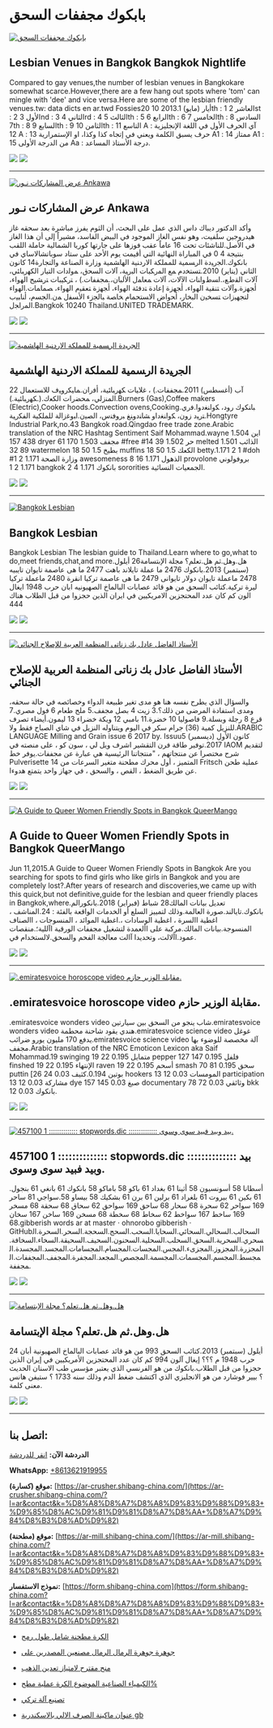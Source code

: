 # بابكوك مجففات السحق

<a href="https://swt.shibang-china.com/?l=ar&img&k=%D8%A8%D8%A7%D8%A8%D9%83%D9%88%D9%83+%D9%85%D8%AC%D9%81%D9%81%D8%A7%D8%AA+%D8%A7%D9%84%D8%B3%D8%AD%D9%82" target="_blank">![بابكوك مجففات السحق](http://static.shibang-china.com/all-800x300/250.jpg)</a>

## Lesbian Venues in Bangkok Bangkok Nightlife
Compared to gay venues,the number of lesbian venues in Bangkokare somewhat scarce.However,there are a few hang out spots where &#39;tom&#39; can mingle with &#39;dee&#39; and vice versa.Here are some of the lesbian friendly venues.tw: data dicts en ar.twd Fossies20 أيار (مايو) 2013.1 10th : العاشر 2 1st : الأول 3 2nd : الثاني 4 3rd : الثالث 5 4th : الرابع 6 5th : الخامس 7 6th : السادس 8 7th : السابع 9 8th : الثامن 10 9th : التاسع 11 A : آي الحرف الأول في اللغة الإنجليزية 12 A : حرف يسبق الكلمة ويعني في إتجاه كذا وكذا، او الإستمرارية 13 A1 : ممتاز 14 A1 : من الدرجة الأولى 15 Aa : درجة الأستاذ المساعد.


<a href="https://whatsapp.shibangsoft.com/WhatsApp.php" target="_blank" title="WhatsApp">![](http://static.shibang-china.com/icon/whatsapp.png)</a> <a href="https://swt.shibang-china.com/?l=ar&icon&k=%D8%A8%D8%A7%D8%A8%D9%83%D9%88%D9%83+%D9%85%D8%AC%D9%81%D9%81%D8%A7%D8%AA+%D8%A7%D9%84%D8%B3%D8%AD%D9%82" target="_blank">![](http://static.shibang-china.com/icon/chat-ar.png)</a>

---

<a href="https://swt.shibang-china.com/?l=ar&img&k=%D8%A8%D8%A7%D8%A8%D9%83%D9%88%D9%83+%D9%85%D8%AC%D9%81%D9%81%D8%A7%D8%AA+%D8%A7%D9%84%D8%B3%D8%AD%D9%82" target="_blank">![عرض المشاركات نـور Ankawa](http://static.shibang-china.com/all-800x300/894.jpg)</a>

## عرض المشاركات نـور Ankawa
وأكد الدكتور ديباك داس الذي عمل على البحث، أن الثوم يفرز مباشرة بعد سحقه غاز هيدروجين سلفيت، وهو نفس الغاز الموجود في البيض الفاسد، مشيراً إلى أن هذا الغاز في الأصل.للناشئات تحت 16 عاماً عقب فوزها على جارتها كوريا الشمالية حاملة اللقب بنتيجة 4 0 في المباراة النهائية التي أقيمت يوم الأحد على ستاد سوباتشالاساي في بانكوك.ﺍﻟﺠﺭﻴﺩﺓ ﺍﻟﺭﺴﻤﻴﺔ ﻟﻠﻤﻤﻠﻜﺔ ﺍﻻﺭﺩﻨﻴﺔ ﺍﻟﻬﺎﺸﻤﻴﺔ وزارة الصناعة والتجارة14 كانون الثاني (يناير) 2010.ﺘﺴﺘﺨﺩﻡ ﻤﻊ ﺍﻟﻤﺭﻜﺒﺎﺕ ﺍﻟﺒﺭﻴﺔ، ﺁﻻﺕ ﺍﻟﺴﺤﻕ، ﻤﻭﻟﺩﺍﺕ ﺍﻟﺘﻴﺎﺭ ﺍﻟﻜﻬﺭﺒﺎﺌﻲ، ﺁﻻﺕ ﺍﻟﻘﻁﻊ،.ﺍﺴﻁﻭﺍﻨﺎﺕ ﺍﻵﻻﺕ، ﺁﻻﺕ ﻤﻌﺎﻤل ﺍﻷﻟﺒﺎﻥ،.ﻤﺠﻔﻔﺎﺕ.) ، ﺘﺭﻜﻴﺒﺎﺕ ﺘﺭﺸﻴﺢ ﺍﻟﻬﻭﺍﺀ، ﺃﺠﻬﺯﺓ.ﻭﺁﻻﺕ ﺘﻨﻘﻴﺔ ﺍﻟﻬﻭﺍﺀ، ﺃﺠﻬﺯﺓ ﺇﻋﺎﺩﺓ ﺘﺩﻓﺌﺔ ﺍﻟﻬﻭﺍﺀ، ﺃﺠﻬﺯﺓ ﺘﻌﻘﻴﻡ ﺍﻟﻬﻭﺍﺀ، ﺼﻤﺎﻤﺎﺕ.ﺍﻟﻬﻭﺍﺀ ﻟﺘﺠﻬﻴﺯﺍﺕ ﺘﺴﺨﻴﻥ ﺍﻟﺒﺨﺎﺭ، ﺃﺤﻭﺍﺽ ﺍﻻﺴﺘﺤﻤﺎﻡ ﺨﺎﺼﺔ ﺒﺎﻟﺠﺯﺀ ﺍﻷﺴﻔل ﻤﻥ.ﺍﻟﺠﺴﻡ، ﺃﻨﺎﺒﻴﺏ ﺍﻟﻤﺭﺍﺠل.Bangkok 10240 Thailand.UNITED TRADEMARK.


<a href="https://whatsapp.shibangsoft.com/WhatsApp.php" target="_blank" title="WhatsApp">![](http://static.shibang-china.com/icon/whatsapp.png)</a> <a href="https://swt.shibang-china.com/?l=ar&icon&k=%D8%A8%D8%A7%D8%A8%D9%83%D9%88%D9%83+%D9%85%D8%AC%D9%81%D9%81%D8%A7%D8%AA+%D8%A7%D9%84%D8%B3%D8%AD%D9%82" target="_blank">![](http://static.shibang-china.com/icon/chat-ar.png)</a>

---

<a href="https://swt.shibang-china.com/?l=ar&img&k=%D8%A8%D8%A7%D8%A8%D9%83%D9%88%D9%83+%D9%85%D8%AC%D9%81%D9%81%D8%A7%D8%AA+%D8%A7%D9%84%D8%B3%D8%AD%D9%82" target="_blank">![ﺍﻟﺠﺭﻴﺩﺓ ﺍﻟﺭﺴﻤﻴﺔ ﻟﻠﻤﻤﻠﻜﺔ ﺍﻻﺭﺩﻨﻴﺔ ﺍﻟﻬﺎﺸﻤﻴﺔ](http://static.shibang-china.com/all-800x300/126.jpg)</a>

## ﺍﻟﺠﺭﻴﺩﺓ ﺍﻟﺭﺴﻤﻴﺔ ﻟﻠﻤﻤﻠﻜﺔ ﺍﻻﺭﺩﻨﻴﺔ ﺍﻟﻬﺎﺸﻤﻴﺔ
22 آب (أغسطس) 2011.ﻤﺠﻔﻔﺎﺕ.) ، ﻏﻼﻴﺎﺕ ﻜﻬﺭﺒﺎﺌﻴﺔ، ﺃﻓﺭﺍﻥ.ﻤﺎﻴﻜﺭﻭﻴﻑ ﻟﻼﺴﺘﻌﻤﺎل ﺍﻟﻤﻨﺯﻟﻲ، ﻤﺤﻀﺭﺍﺕ ﺍﻟﻜﻌﻙ.(.ﻜﻬﺭﺒﺎﺌﻴﺔ.).Burners (Gas),Coffee makers (Electric),Cooker hoods.Convection ovens,Cooking.ﺒﺎﻨﻜﻭﻙ ﺭﻭﺩ، ﻜﻭﺍﻨﻐﺩﻭﺍ.ﻓﺭﻱ ﺘﺭﻴﺩ ﺯﻭﻥ، ﻜﻭﺍﻨﻐﺩﺍﻭ ﺸﺎﻨﺩﻭﻨﻎ ﺒﺭﻭﻓﻨﺱ، ﺍﻟﺼﻴﻥ.ﺍﺒﻭﻏﺯﺍﻟﺔ ﻟﻠﻤﻠﻜﻴﺔ ﺍﻟﻔﻜﺭﻴﺔ.Hongtyre Industrial Park,no.43 Bangkok road.Qingdao free trade zone.Arabic translation of the NRC Hashtag Sentiment Saif Mohammad.wayne اين 1.504 438 157 dryer مجفف 1.503 170 61 #free #حر 1.502 39 14 melted الذائب 1.501 89 32 watermelon بطيخ 1.5 50 18 muffins الكعك 1.5 50 18 betty.1.171 2 1 #doh #وزارة الصحة 1.171 2 1 awesomeness الذهول 1.171 16 8 provolone بروفولوني 1.171 2 1 bangkok بانكوك 1.171 4 2 sororities الجمعيات النسائية.


<a href="https://whatsapp.shibangsoft.com/WhatsApp.php" target="_blank" title="WhatsApp">![](http://static.shibang-china.com/icon/whatsapp.png)</a> <a href="https://swt.shibang-china.com/?l=ar&icon&k=%D8%A8%D8%A7%D8%A8%D9%83%D9%88%D9%83+%D9%85%D8%AC%D9%81%D9%81%D8%A7%D8%AA+%D8%A7%D9%84%D8%B3%D8%AD%D9%82" target="_blank">![](http://static.shibang-china.com/icon/chat-ar.png)</a>

---

<a href="https://swt.shibang-china.com/?l=ar&img&k=%D8%A8%D8%A7%D8%A8%D9%83%D9%88%D9%83+%D9%85%D8%AC%D9%81%D9%81%D8%A7%D8%AA+%D8%A7%D9%84%D8%B3%D8%AD%D9%82" target="_blank">![Bangkok Lesbian](http://static.shibang-china.com/all-800x300/830.jpg)</a>

## Bangkok Lesbian
Bangkok Lesbian The lesbian guide to Thailand.Learn where to go,what to do,meet friends,chat,and more.هل.وهل.ثم هل.تعلم؟ مجلة الإبتسامة26 أيلول (سبتمبر) 2013.بانكوك 2476 ما عملة تايلاند باهت 2477 ما هى عاصمة تايوان تايبيه 2478 ماعملة تايوان دولار تايوانى 2479 ما هى عاصمة تركيا انقرة 2480 ماعملة تركيا ليرة تركية.كتائب السحق من هو قائد عصابات البالماخ الصهيونيه ابان حرب 1948 ايغال الون كم كان عدد المحتجزين الامريكيين في ايران الذين حجزوا من قبل الطلاب هناك 444


<a href="https://whatsapp.shibangsoft.com/WhatsApp.php" target="_blank" title="WhatsApp">![](http://static.shibang-china.com/icon/whatsapp.png)</a> <a href="https://swt.shibang-china.com/?l=ar&icon&k=%D8%A8%D8%A7%D8%A8%D9%83%D9%88%D9%83+%D9%85%D8%AC%D9%81%D9%81%D8%A7%D8%AA+%D8%A7%D9%84%D8%B3%D8%AD%D9%82" target="_blank">![](http://static.shibang-china.com/icon/chat-ar.png)</a>

---

<a href="https://swt.shibang-china.com/?l=ar&img&k=%D8%A8%D8%A7%D8%A8%D9%83%D9%88%D9%83+%D9%85%D8%AC%D9%81%D9%81%D8%A7%D8%AA+%D8%A7%D9%84%D8%B3%D8%AD%D9%82" target="_blank">![الأستاذ الفاضل عادل بك زناتى المنظمة العربية للإصلاح الجنائي](http://static.shibang-china.com/all-800x300/258.jpg)</a>

## الأستاذ الفاضل عادل بك زناتى المنظمة العربية للإصلاح الجنائي
والسؤال الذي يطرح نفسه هنا هو مدى تغير طبيعة الدواء وخصائصه في حالة سحقه، ومدى استفادة المرضى من ذلك؟.3 زيت 4 بصل مجفف.5 ملح طعام 6 فول مصري.7 قرع 8 رجلة وبسلة.9 فاصوليا 10 خضرة.11 بامبي 12 ويكة خضراء 13 ليمون.أيضاء تصرف للنزيل كمية (36) جرام سكر في اليوم ويتناوله النزيل في شاي الصباح فقط ولا.ARABIC LANGUAGE Milling and Grain issue 6 2017 by. Issuu5 كانون الأول (ديسمبر) 2017.توفير طاقة فرن التقشير اشرف ويل لي ، سون كو ، على منصته في IAOM لتقديم شرح مختصرا عن منتجاتهم ، &quot;منتجاتنا الرئيسية هي عبارة عن مجففات.يوفر خط Pulverisette 14 المتميز ، أول محرك مطحنة متغير السرعات من Fritsch عملية طحن عن طريق الضغط ، القص ، والسحق ، في جهاز واحد يتمتع هدوءا.


<a href="https://whatsapp.shibangsoft.com/WhatsApp.php" target="_blank" title="WhatsApp">![](http://static.shibang-china.com/icon/whatsapp.png)</a> <a href="https://swt.shibang-china.com/?l=ar&icon&k=%D8%A8%D8%A7%D8%A8%D9%83%D9%88%D9%83+%D9%85%D8%AC%D9%81%D9%81%D8%A7%D8%AA+%D8%A7%D9%84%D8%B3%D8%AD%D9%82" target="_blank">![](http://static.shibang-china.com/icon/chat-ar.png)</a>

---

<a href="https://swt.shibang-china.com/?l=ar&img&k=%D8%A8%D8%A7%D8%A8%D9%83%D9%88%D9%83+%D9%85%D8%AC%D9%81%D9%81%D8%A7%D8%AA+%D8%A7%D9%84%D8%B3%D8%AD%D9%82" target="_blank">![A Guide to Queer Women Friendly Spots in Bangkok QueerMango](http://static.shibang-china.com/all-800x300/1456.jpg)</a>

## A Guide to Queer Women Friendly Spots in Bangkok QueerMango
Jun 11,2015.A Guide to Queer Women Friendly Spots in Bangkok Are you searching for spots to find girls who like girls in Bangkok and you are completely lost?.After years of research and discoveries,we came up with this quick,but not definitive,guide for the lesbian and queer friendly places in Bangkok,where.تعديل بيانات المالك28 شباط (فبراير) 2018.بانكورالم بانكوك.تايالند.صورة العالمة.وذلك لتمييز السلع أو الخدمات الواقعة بالفئة : 24.المناشف ، اغطية االسرة ، اغطية الوسادات ،.اغطية الموائد ، المنسوجات ، االصناف المنسوجة.بيانات المالك.مركبة على األعمدة لتشغيل مجففات الورقية اآللية؛.منقصات عمود.اآلالت، وتحديدا آالت معالجة الفحم والسحق.لالستخدام في.


<a href="https://whatsapp.shibangsoft.com/WhatsApp.php" target="_blank" title="WhatsApp">![](http://static.shibang-china.com/icon/whatsapp.png)</a> <a href="https://swt.shibang-china.com/?l=ar&icon&k=%D8%A8%D8%A7%D8%A8%D9%83%D9%88%D9%83+%D9%85%D8%AC%D9%81%D9%81%D8%A7%D8%AA+%D8%A7%D9%84%D8%B3%D8%AD%D9%82" target="_blank">![](http://static.shibang-china.com/icon/chat-ar.png)</a>

---

<a href="https://swt.shibang-china.com/?l=ar&img&k=%D8%A8%D8%A7%D8%A8%D9%83%D9%88%D9%83+%D9%85%D8%AC%D9%81%D9%81%D8%A7%D8%AA+%D8%A7%D9%84%D8%B3%D8%AD%D9%82" target="_blank">![.emiratesvoice horoscope video مقابلة الوزير حازم.](http://static.shibang-china.com/all-800x300/43.jpg)</a>

## .emiratesvoice horoscope video مقابلة الوزير حازم.
.emiratesvoice wonders video شاب ينجو من السحق بين سيارتين.emiratesvoice wonders video هندي يقود شاحنة محطمة.emiratesvoice science video غوغل يدفع 170 مليون يورو ضرائب.emiratesvoice science video آلة مخصصة للوضوء بها مجفف.Arabic translation of the NRC Emoticon Lexicon aka Saif Mohammad.19 swinging متمايل 0.195 22 19 pepper فلفل 0.195 147 127 finshed الإنتهاء 0.195 22 19 raven أسحم 0.195 22 19 smash سحق 0.195 81 70 puttin [بوتين 0.194.كثيف 0.03 24 26 hookers المومسات 0.03 12 13 participation مشاركة 0.03 12 13 dye صبغ 0.03 145 157 documentary وثائقي 0.03 72 78 bkk بانكوك 0.03 12.


<a href="https://whatsapp.shibangsoft.com/WhatsApp.php" target="_blank" title="WhatsApp">![](http://static.shibang-china.com/icon/whatsapp.png)</a> <a href="https://swt.shibang-china.com/?l=ar&icon&k=%D8%A8%D8%A7%D8%A8%D9%83%D9%88%D9%83+%D9%85%D8%AC%D9%81%D9%81%D8%A7%D8%AA+%D8%A7%D9%84%D8%B3%D8%AD%D9%82" target="_blank">![](http://static.shibang-china.com/icon/chat-ar.png)</a>

---

<a href="https://swt.shibang-china.com/?l=ar&img&k=%D8%A8%D8%A7%D8%A8%D9%83%D9%88%D9%83+%D9%85%D8%AC%D9%81%D9%81%D8%A7%D8%AA+%D8%A7%D9%84%D8%B3%D8%AD%D9%82" target="_blank">![457100 1 :::::::::::::: stopwords.dic :::::::::::::: بيد وبيد فبيد سوى وسوى.](http://static.shibang-china.com/all-800x300/237.jpg)</a>

## 457100 1 :::::::::::::: stopwords.dic :::::::::::::: بيد وبيد فبيد سوى وسوى.
.أسطانا 58 أسونسيون 58 أثينا 61 بغداد 61 باكو 58 باماكو 58 بانكوك 61 بانغي 61 بنجول 61 بكين 61 بيروت 61 بلغراد 61 برلين 61 برن 61 بشكيك 58 بيساو 58.سواجي 81 ساحر 169 سواحر 62 سحرة 68 سحار 68 ساحق 169 سواحق 62 سحاق 68 سحقة 68 مسخر 169 ساخط 167 سواخط 62 سخاط 68 سخطة 68 مسخن 169 ساخن 167 سخان 68.gibberish words ar at master · ohnorobo gibberish · GitHubالسحالب.السحالي.السحائي.السحايا.السحب.السحج.السحجة.السحر.السحرة.السحري.السحرية.السحق.السحلب.السحلية.السحنون.السحيف.السحيقة.السخاء.السخافة.المجزرة.المجزوز.المجزىء.المجس.المجسات.المجسام.المجسامات.المجسد.المجسدة.المجسط.المجسم.المجسمات.المجسمة.المجصص.المجعد.المجفرة.المجفف.المجففات.المجففة.


<a href="https://whatsapp.shibangsoft.com/WhatsApp.php" target="_blank" title="WhatsApp">![](http://static.shibang-china.com/icon/whatsapp.png)</a> <a href="https://swt.shibang-china.com/?l=ar&icon&k=%D8%A8%D8%A7%D8%A8%D9%83%D9%88%D9%83+%D9%85%D8%AC%D9%81%D9%81%D8%A7%D8%AA+%D8%A7%D9%84%D8%B3%D8%AD%D9%82" target="_blank">![](http://static.shibang-china.com/icon/chat-ar.png)</a>

---

<a href="https://swt.shibang-china.com/?l=ar&img&k=%D8%A8%D8%A7%D8%A8%D9%83%D9%88%D9%83+%D9%85%D8%AC%D9%81%D9%81%D8%A7%D8%AA+%D8%A7%D9%84%D8%B3%D8%AD%D9%82" target="_blank">![هل.وهل.ثم هل.تعلم؟ مجلة الإبتسامة](http://static.shibang-china.com/all-800x300/615.jpg)</a>

## هل.وهل.ثم هل.تعلم؟ مجلة الإبتسامة
24 أيلول (سبتمبر) 2013.كتائب السحق 993 من هو قائد عصابات البالماخ الصهيونية أبان حرب 1948 م ؟؟؟ إيغال آلون 994 كم كان عدد المحتجزين الأمريكيين في إيران الذين حجزوا من قبل الطلاب.بانكوك من هو الفرنسي الذي يعتبر مؤسس طب الاسنان الحديث ؟ بيير فوشارد من هو الانجليزي الذي اكتشف ضغط الدم وذلك سنه 1733 ؟ ستيفن هانس معنى كلمة.

<a href="https://whatsapp.shibangsoft.com/WhatsApp.php" target="_blank" title="WhatsApp">![](http://static.shibang-china.com/icon/whatsapp.png)</a> <a href="https://swt.shibang-china.com/?l=ar&icon&k=%D8%A8%D8%A7%D8%A8%D9%83%D9%88%D9%83+%D9%85%D8%AC%D9%81%D9%81%D8%A7%D8%AA+%D8%A7%D9%84%D8%B3%D8%AD%D9%82" target="_blank">![](http://static.shibang-china.com/icon/chat-ar.png)</a>

---
## اتصل بنا:

**الدردشة الآن:** [انقر للدردشة](https://swt.shibang-china.com?l=ar&contact&k=%D8%A8%D8%A7%D8%A8%D9%83%D9%88%D9%83+%D9%85%D8%AC%D9%81%D9%81%D8%A7%D8%AA+%D8%A7%D9%84%D8%B3%D8%AD%D9%82)

**WhatsApp:**  [+8613621919955](https://whatsapp.shibangsoft.com/WhatsApp.php)

**موقع (كسارة):** [https://ar-crusher.shibang-china.com/](https://ar-crusher.shibang-china.com/?l=ar&contact&k=%D8%A8%D8%A7%D8%A8%D9%83%D9%88%D9%83+%D9%85%D8%AC%D9%81%D9%81%D8%A7%D8%AA+%D8%A7%D9%84%D8%B3%D8%AD%D9%82)

**موقع (مطحنة):** [https://ar-mill.shibang-china.com/](https://ar-mill.shibang-china.com/?l=ar&contact&k=%D8%A8%D8%A7%D8%A8%D9%83%D9%88%D9%83+%D9%85%D8%AC%D9%81%D9%81%D8%A7%D8%AA+%D8%A7%D9%84%D8%B3%D8%AD%D9%82)

**نموذج الاستفسار:** [https://form.shibang-china.com](https://form.shibang-china.com?l=ar&contact&k=%D8%A8%D8%A7%D8%A8%D9%83%D9%88%D9%83+%D9%85%D8%AC%D9%81%D9%81%D8%A7%D8%AA+%D8%A7%D9%84%D8%B3%D8%AD%D9%82)

* [الكرة مطحنة شامل طول رمح](../23/%D8%A7%D9%84%D9%83%D8%B1%D8%A9%20%D9%85%D8%B7%D8%AD%D9%86%D8%A9%20%D8%B4%D8%A7%D9%85%D9%84%20%D8%B7%D9%88%D9%84%20%D8%B1%D9%85%D8%AD.md)

* [جوهرة جوهرة الرمال الرمال مصنعين المصدرين على](../21/%D8%AC%D9%88%D9%87%D8%B1%D8%A9%20%D8%AC%D9%88%D9%87%D8%B1%D8%A9%20%D8%A7%D9%84%D8%B1%D9%85%D8%A7%D9%84%20%D8%A7%D9%84%D8%B1%D9%85%D8%A7%D9%84%20%D9%85%D8%B5%D9%86%D8%B9%D9%8A%D9%86%20%D8%A7%D9%84%D9%85%D8%B5%D8%AF%D8%B1%D9%8A%D9%86%20%D8%B9%D9%84%D9%89.md)

* [منح مقترح لامتياز تعدين الذهب](../24/%D9%85%D9%86%D8%AD%20%D9%85%D9%82%D8%AA%D8%B1%D8%AD%20%D9%84%D8%A7%D9%85%D8%AA%D9%8A%D8%A7%D8%B2%20%D8%AA%D8%B9%D8%AF%D9%8A%D9%86%20%D8%A7%D9%84%D8%B0%D9%87%D8%A8.md)

* [الكيمياء الصناعية الموضوع الكرة عملية مطح%](../24/%D8%A7%D9%84%D9%83%D9%8A%D9%85%D9%8A%D8%A7%D8%A1%20%D8%A7%D9%84%D8%B5%D9%86%D8%A7%D8%B9%D9%8A%D8%A9%20%D8%A7%D9%84%D9%85%D9%88%D8%B6%D9%88%D8%B9%20%D8%A7%D9%84%D9%83%D8%B1%D8%A9%20%D8%B9%D9%85%D9%84%D9%8A%D8%A9%20%D9%85%D8%B7%D8%AD%25.md)

* [تصنيع آلة تركي](../25/%D8%AA%D8%B5%D9%86%D9%8A%D8%B9%20%D8%A2%D9%84%D8%A9%20%D8%AA%D8%B1%D9%83%D9%8A.md)

* [عنوان ماكينة الصرف الالي بالاسكندرية gb](../21/%D8%B9%D9%86%D9%88%D8%A7%D9%86%20%D9%85%D8%A7%D9%83%D9%8A%D9%86%D8%A9%20%D8%A7%D9%84%D8%B5%D8%B1%D9%81%20%D8%A7%D9%84%D8%A7%D9%84%D9%8A%20%D8%A8%D8%A7%D9%84%D8%A7%D8%B3%D9%83%D9%86%D8%AF%D8%B1%D9%8A%D8%A9%20gb.md)